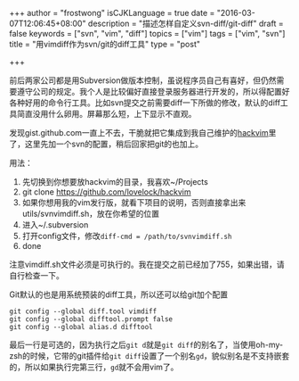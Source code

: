 +++
author = "frostwong"
isCJKLanguage = true
date = "2016-03-07T12:06:45+08:00"
description = "描述怎样自定义svn-diff/git-diff"
draft = false
keywords = ["svn", "vim", "diff"]
topics = ["vim"]
tags = ["vim", "svn"]
title = "用vimdiff作为svn/git的diff工具"
type = "post"

+++

前后两家公司都是用Subversion做版本控制，虽说程序员自己有喜好，但仍然需要遵守公司的规定。我个人是比较偏好直接登录服务器进行开发的，所以得配置好各种好用的命令行工具。比如svn提交之前需要diff一下所做的修改，默认的diff工具简直没用什么卵用。屏幕那么短，上下显示不直观。

发现gist.github.com一直上不去，干脆就把它集成到我自己维护的[hackvim](https://github.com/lovelock/hackvim)里了，这里先加一个svn的配置，稍后回家把git的也加上。

用法：

1. 先切换到你想要放hackvim的目录，我喜欢~/Projects
2. git clone https://github.com/lovelock/hackvim
3. 如果你想用我的vim发行版，就看下项目的说明，否则直接拿出来utils/svnvimdiff.sh，放在你希望的位置
4. 进入~/.subversion
5. 打开config文件，修改`diff-cmd = /path/to/svnvimdiff.sh`
6. done

注意vimdiff.sh文件必须是可执行的。我在提交之前已经加了755，如果出错，请自行检查一下。

Git默认的也是用系统预装的diff工具，所以还可以给git加个配置

```
git config --global diff.tool vimdiff
git config --global difftool.prompt false
git config --global alias.d difftool
```
最后一行是可选的，因为执行之后`git d`就是`git diff`的别名了，当使用oh-my-zsh的时候，它带的git插件给`git diff`设置了一个别名`gd`，貌似别名是不支持嵌套的，所以如果执行完第三行，`gd`就不会用vim了。



